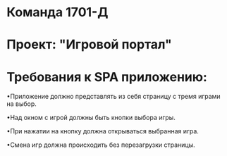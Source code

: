 # Команда 1701-Д
# Проект: "Игровой портал"

# Требования к SPA приложению: 
•Приложение должно представлять из себя страницу с тремя играми на выбор.

•Над окном с игрой должны быть кнопки выбора игры.

•При нажатии на кнопку должна открываться выбранная игра.

•Смена игр должна происходить без перезагрузки страницы.
